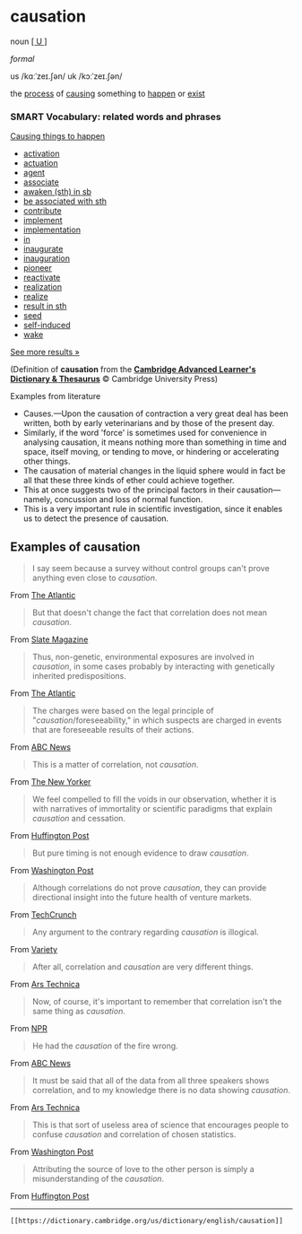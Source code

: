 # causation

noun [\[ U \]](https://dictionary.cambridge.org/us/help/codes.html)

*formal*


us /kɑːˈzeɪ.ʃən/ 
uk /kɔːˈzeɪ.ʃən/

the [process](https://dictionary.cambridge.org/us/dictionary/english/process "process") of [causing](https://dictionary.cambridge.org/us/dictionary/english/cause "causing") something to [happen](https://dictionary.cambridge.org/us/dictionary/english/happen "happen") or [exist](https://dictionary.cambridge.org/us/dictionary/english/exist "exist")

### SMART Vocabulary: related words and phrases

[Causing things to happen](https://dictionary.cambridge.org/us/topics/causing-and-forcing/causing-things-to-happen/ "Words and phrases related to causation in the topic Causing things to happen")

-   [activation]( https://dictionary.cambridge.org/us/dictionary/english/activation?topic=causing-things-to-happen  "activation")
-   [actuation]( https://dictionary.cambridge.org/us/dictionary/english/actuation?topic=causing-things-to-happen  "actuation")
-   [agent]( https://dictionary.cambridge.org/us/dictionary/english/agent?topic=causing-things-to-happen  "agent")
-   [associate]( https://dictionary.cambridge.org/us/dictionary/english/associate?topic=causing-things-to-happen  "associate")
-   [awaken (sth) in sb]( https://dictionary.cambridge.org/us/dictionary/english/awaken-sth-in-sb?topic=causing-things-to-happen  "awaken ( sth ) in sb")
-   [be associated with sth]( https://dictionary.cambridge.org/us/dictionary/english/be-associated-with-sth?topic=causing-things-to-happen  "be associated with sth")
-   [contribute]( https://dictionary.cambridge.org/us/dictionary/english/contribute?topic=causing-things-to-happen  "contribute")
-   [implement]( https://dictionary.cambridge.org/us/dictionary/english/implement?topic=causing-things-to-happen  "implement")
-   [implementation]( https://dictionary.cambridge.org/us/dictionary/english/implementation?topic=causing-things-to-happen  "implementation")
-   [in]( https://dictionary.cambridge.org/us/dictionary/english/in?topic=causing-things-to-happen  "in")
-   [inaugurate]( https://dictionary.cambridge.org/us/dictionary/english/inaugurate?topic=causing-things-to-happen  "inaugurate")
-   [inauguration]( https://dictionary.cambridge.org/us/dictionary/english/inauguration?topic=causing-things-to-happen  "inauguration")
-   [pioneer]( https://dictionary.cambridge.org/us/dictionary/english/pioneer?topic=causing-things-to-happen  "pioneer")
-   [reactivate]( https://dictionary.cambridge.org/us/dictionary/english/reactivate?topic=causing-things-to-happen  "reactivate")
-   [realization]( https://dictionary.cambridge.org/us/dictionary/english/realization?topic=causing-things-to-happen  "realization")
-   [realize]( https://dictionary.cambridge.org/us/dictionary/english/realize?topic=causing-things-to-happen  "realize")
-   [result in sth]( https://dictionary.cambridge.org/us/dictionary/english/result-in-sth?topic=causing-things-to-happen  "result in sth")
-   [seed]( https://dictionary.cambridge.org/us/dictionary/english/seed?topic=causing-things-to-happen  "seed")
-   [self-induced]( https://dictionary.cambridge.org/us/dictionary/english/self-induced?topic=causing-things-to-happen  "self-induced")
-   [wake]( https://dictionary.cambridge.org/us/dictionary/english/wake?topic=causing-things-to-happen  "wake")

[See more results »](https://dictionary.cambridge.org/us/topics/causing-and-forcing/causing-things-to-happen/ "Words and phrases related to causation in the topic Causing things to happen")

(Definition of **causation** from the [**Cambridge Advanced Learner's Dictionary & Thesaurus**](https://dictionary.cambridge.org/us/dictionary/english/ "Cambridge Advanced Learner's Dictionary & Thesaurus") © Cambridge University Press)

Examples from literature

-   Causes.—Upon the causation of contraction a very great deal has been written, both by early veterinarians and by those of the present day. [](https://www.gutenberg.org/ "Source - Harry Caulton Reeks: Diseases of the Horse's Foot") 
-   Similarly, if the word 'force' is sometimes used for convenience in analysing causation, it means nothing more than something in time and space, itself moving, or tending to move, or hindering or accelerating other things. [](https://www.gutenberg.org/ "Source - Carveth Read: Logic") 
-   The causation of material changes in the liquid sphere would in fact be all that these three kinds of ether could achieve together. [](https://www.gutenberg.org/ "Source - Ernst Lehrs: Man or Matter") 
-   This at once suggests two of the principal factors in their causation—namely, concussion and loss of normal function. [](https://www.gutenberg.org/ "Source - Harry Caulton Reeks: Diseases of the Horse's Foot") 
-   This is a very important rule in scientific investigation, since it enables us to detect the presence of causation. [](https://www.gutenberg.org/ "Source - Carveth Read: Logic") 

Examples of causation
---------------------

>I say seem because a survey without control groups can't prove anything even close to *causation*.

From [The Atlantic](http://www.theatlantic.com/business/archive/2015/01/is-uber-a-middle-class-job-creator-or-not/384763/)

>But that doesn't change the fact that correlation does not mean *causation*.

From [Slate Magazine](http://www.slate.com/blogs/bad_astronomy/2013/12/05/anti_vaccine_katie_couric_program_gives_false_balance_to_dangerous_quackery.html)

>Thus, non-genetic, environmental exposures are involved in *causation*, in some cases probably by interacting with genetically inherited predispositions.

From [The Atlantic](http://www.theatlantic.com/health/archive/2014/03/the-toxins-that-threaten-our-brains/284466/)

>The charges were based on the legal principle of "*causation*/foreseeability," in which suspects are charged in events that are foreseeable results of their actions.

From [ABC News](http://abcnews.go.com/US/wireStory/prison-man-convicted-death-cop-hit-37521650)

>This is a matter of correlation, not *causation*.

From [The New Yorker](http://www.newyorker.com/culture/culture-desk/the-limits-of-grit)

>We feel compelled to fill the voids in our observation, whether it is with narratives of immortality or scientific paradigms that explain *causation* and cessation.

From [Huffington Post](http://www.huffingtonpost.com/g-roger-denson/holocaust-and-redemption-_b_843244.html)

>But pure timing is not enough evidence to draw *causation*.

From [Washington Post](https://www.washingtonpost.com/news/fact-checker/wp/2017/03/16/the-claim-that-the-medical-device-tax-led-to-the-loss-of-20000-u-s-jobs/)

>Although correlations do not prove *causation*, they can provide directional insight into the future health of venture markets.

From [TechCrunch](http://techcrunch.com/2012/08/04/predictors-of-the-fundraising-market/)

>Any argument to the contrary regarding *causation* is illogical.

From [Variety](http://variety.com/2016/film/news/midnight-rider-insurer-1201937484/)

>After all, correlation and *causation* are very different things.

From [Ars Technica](http://arstechnica.com/science/2012/12/earths-orbital-cycles-may-trigger-peaks-of-volcanic-eruptions/)

>Now, of course, it's important to remember that correlation isn't the same thing as *causation*.

From [NPR](http://www.npr.org/2015/03/18/393748230/the-dangerous-distractions-of-spring-break)

>He had the *causation* of the fire wrong.

From [ABC News](http://abcnews.go.com/US/phoenix-arson-squad-fire-allegations-questionable-arrests/story?id=24014770)

>It must be said that all of the data from all three speakers shows correlation, and to my knowledge there is no data showing *causation*.

From [Ars Technica](http://arstechnica.com/science/2011/02/thoughtcrime-the-ethics-of-neuroscience-and-criminality/)

>This is that sort of useless area of science that encourages people to confuse *causation* and correlation of chosen statistics.

From [Washington Post](http://voices.washingtonpost.com/checkup/2010/07/is_that_right_italians_smoke_m.html)

>Attributing the source of love to the other person is simply a misunderstanding of the *causation*.

From [Huffington Post](http://www.huffingtonpost.com/judith-johnson/love-with-a-capital-l_b_773862.html)

---
`[[https://dictionary.cambridge.org/us/dictionary/english/causation]]`